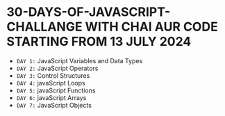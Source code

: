 # 30-DAYS-OF-JAVASCRIPT-CHALLANGE WITH CHAI AUR CODE STARTING FROM 13 JULY 2024

- `DAY 1:` JavaScript Variables and Data Types
- `DAY 2:` JavaScript Operators
- `DAY 3:` Control Structures
- `DAY 4:` javaScript Loops
- `DAY 5:` javaScript Functions
- `DAY 6:` javaScript Arrays
- `DAY 7:` JavaScript Objects
